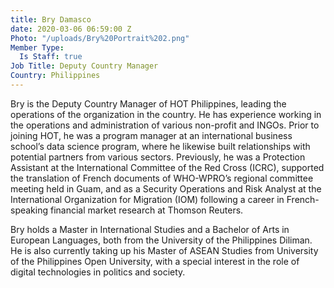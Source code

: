 ```yaml
---
title: Bry Damasco
date: 2020-03-06 06:59:00 Z
Photo: "/uploads/Bry%20Portrait%202.png"
Member Type:
  Is Staff: true
Job Title: Deputy Country Manager
Country: Philippines
---
```


Bry is the Deputy Country Manager of HOT Philippines, leading the operations of the organization in the country. He has experience working in the operations and administration of various non-profit and INGOs. Prior to joining HOT, he was a program manager at an international business school’s data science program, where he likewise built relationships with potential partners from various sectors. Previously, he was a Protection Assistant at the International Committee of the Red Cross (ICRC), supported the translation of French documents of WHO-WPRO’s regional committee meeting held in Guam, and as a Security Operations and Risk Analyst at the International Organization for Migration (IOM) following a career in French-speaking financial market research at Thomson Reuters.

Bry holds a Master in International Studies and a Bachelor of Arts in European Languages, both from the University of the Philippines Diliman. He is also currently taking up his Master of ASEAN Studies from University of the Philippines Open University, with a special interest in the role of digital technologies in politics and society.